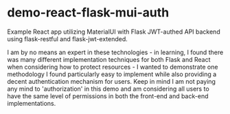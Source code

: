 # demo-react-flask-mui-auth

Example React app utilizing MaterialUI with Flask JWT-authed API backend using flask-restful and flask-jwt-extended.

I am by no means an expert in these technologies - in learning, I found there was many different implementation techniques for both Flask and React when considering how to protect resources - I wanted to demonstrate one methodology I found particularly easy to implement while also providing a decent authentication mechanism for users.  Keep in mind I am not paying any mind to 'authorization' in this demo and am considering all users to have the same level of permissions in both the front-end and back-end implementations.


